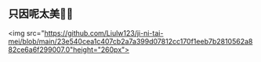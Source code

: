 ## 只因呢太美🐔🏀

 <img src="https://github.com/Liulw123/ji-ni-tai-mei/blob/main/23e540cea1c407cb2a7a399d07812cc170f1eeb7b2810562a882ce6a6f299007.0"height="260px">
